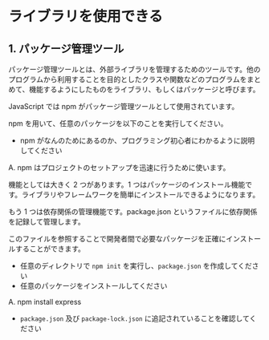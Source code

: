 # ライブラリを使用できる

## 1. パッケージ管理ツール

パッケージ管理ツールとは、外部ライブラリを管理するためのツールです。他のプログラムから利用することを目的としたクラスや関数などのプログラムをまとめて、機能するようにしたものをライブラリ、もしくはパッケージと呼びます。

JavaScript では npm がパッケージ管理ツールとして使用されています。

npm を用いて、任意のパッケージを以下のことを実行してください。

- npm がなんのためにあるのか、プログラミング初心者にわかるように説明してください

A. npm はプロジェクトのセットアップを迅速に行うために使います。

機能としては大きく 2 つがあります。1 つはパッケージのインストール機能です。ライブラリやフレームワークを簡単にインストールできるようになります。

もう 1 つは依存関係の管理機能です。package.json というファイルに依存関係を記録して管理します。

このファイルを参照することで開発者間で必要なパッケージを正確にインストールすることができます。

- 任意のディレクトリで `npm init` を実行し、`package.json` を作成してください
- 任意のパッケージをインストールしてください

A. npm install express

- `package.json` 及び `package-lock.json` に追記されていることを確認してください
